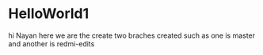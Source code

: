 # HelloWorld1

hi Nayan
here we are the create two braches created such as one is master and another is redmi-edits
